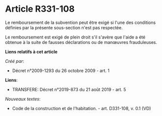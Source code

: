 # Article R331-108

Le remboursement de la subvention peut être exigé si l'une des conditions définies par la présente sous-section n'est pas
respectée. 

Le remboursement est exigé de plein droit s'il s'avère que l'aide a été obtenue à la suite de fausses déclarations ou de
manœuvres frauduleuses.

**Liens relatifs à cet article**

_Créé par_:

  - Décret n°2009-1293 du 26 octobre 2009 - art. 1

**Liens**:

  - TRANSFERE: Décret n°2019-873 du 21 août 2019 - art. 5

_Nouveaux textes_:

  - Code de la construction et de l'habitation. - art. D331-108, v. 0.1 (VD)
